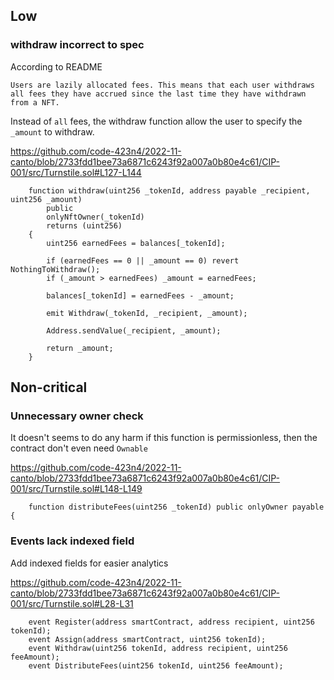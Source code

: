 ## Low

### withdraw incorrect to spec

According to README
```
Users are lazily allocated fees. This means that each user withdraws all fees they have accrued since the last time they have withdrawn from a NFT.
```
Instead of `all` fees, the withdraw function allow the user to specify the `_amount` to withdraw.

https://github.com/code-423n4/2022-11-canto/blob/2733fdd1bee73a6871c6243f92a007a0b80e4c61/CIP-001/src/Turnstile.sol#L127-L144

```solidity
    function withdraw(uint256 _tokenId, address payable _recipient, uint256 _amount)
        public
        onlyNftOwner(_tokenId)
        returns (uint256)
    {
        uint256 earnedFees = balances[_tokenId];

        if (earnedFees == 0 || _amount == 0) revert NothingToWithdraw();
        if (_amount > earnedFees) _amount = earnedFees;

        balances[_tokenId] = earnedFees - _amount;

        emit Withdraw(_tokenId, _recipient, _amount);

        Address.sendValue(_recipient, _amount);

        return _amount;
    }
```

## Non-critical

### Unnecessary owner check

It doesn't seems to do any harm if this function is permissionless, then the contract don't even need `Ownable`

https://github.com/code-423n4/2022-11-canto/blob/2733fdd1bee73a6871c6243f92a007a0b80e4c61/CIP-001/src/Turnstile.sol#L148-L149

```solidity
    function distributeFees(uint256 _tokenId) public onlyOwner payable {

```

### Events lack indexed field

Add indexed fields for easier analytics

https://github.com/code-423n4/2022-11-canto/blob/2733fdd1bee73a6871c6243f92a007a0b80e4c61/CIP-001/src/Turnstile.sol#L28-L31

```solidity
    event Register(address smartContract, address recipient, uint256 tokenId);
    event Assign(address smartContract, uint256 tokenId);
    event Withdraw(uint256 tokenId, address recipient, uint256 feeAmount);
    event DistributeFees(uint256 tokenId, uint256 feeAmount);
```